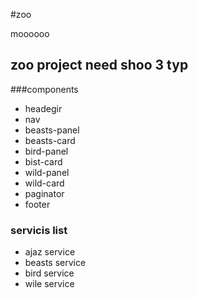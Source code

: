 #zoo

moooooo

## zoo project need shoo 3 typ

###components

* headegir
* nav
* beasts-panel
* beasts-card
* bird-panel
* bist-card
* wild-panel
* wild-card
* paginator
* footer

### servicis list
* ajaz service
* beasts service
* bird service
* wile service


